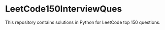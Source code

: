 # LeetCode150InterviewQues
This repository contains solutions in Python for LeetCode top 150 questions.
